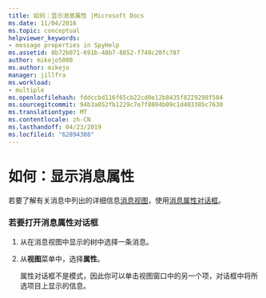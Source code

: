 ```yaml
---
title: 如何：显示消息属性 |Microsoft Docs
ms.date: 11/04/2016
ms.topic: conceptual
helpviewer_keywords:
- message properties in SpyHelp
ms.assetid: 8b72b071-691b-48b7-8852-f748c20fc787
author: mikejo5000
ms.author: mikejo
manager: jillfra
ms.workload:
- multiple
ms.openlocfilehash: fddccbd116f65cb22cd0e12b8435f8229298f504
ms.sourcegitcommit: 94b3a052fb1229c7e7f8804b09c1d403385c7630
ms.translationtype: MT
ms.contentlocale: zh-CN
ms.lasthandoff: 04/23/2019
ms.locfileid: "62894308"
---
```

# <a name="how-to-display-message-properties"></a>如何：显示消息属性
若要了解有关消息中列出的详细信息[消息视图](../debugger/messages-view.md)，使用[消息属性对话框](../debugger/message-properties-dialog-box.md)。

### <a name="to-open-a-message-properties-dialog-box"></a>若要打开消息属性对话框

1. 从在消息视图中显示的树中选择一条消息。

2. 从**视图**菜单中，选择**属性**。

   属性对话框不是模式，因此你可以单击视图窗口中的另一个项，对话框中将所选项目上显示的信息。